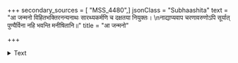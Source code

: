 +++
secondary_sources = [ "MSS_4480",]
jsonClass = "Subhaashita"
text = "आ जन्मनो विहितभक्तिरनन्यनाथः सारथ्यकर्मणि च दक्षतया नियुक्तः।  \nनाद्याप्यवाप चरणावरुणोऽपि सूर्यात् पुण्यैर्विना नहि भवन्ति मनीषितानि॥"
title = "आ जन्मनो"

+++

<details><summary>Text</summary>

आ जन्मनो विहितभक्तिरनन्यनाथः सारथ्यकर्मणि च दक्षतया नियुक्तः।  
नाद्याप्यवाप चरणावरुणोऽपि सूर्यात् पुण्यैर्विना नहि भवन्ति मनीषितानि॥
</details>
